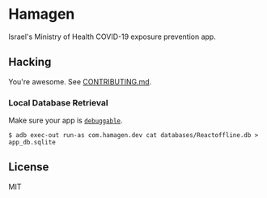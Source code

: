 # Hamagen

Israel's Ministry of Health COVID-19 exposure prevention app.


## Hacking

You're awesome. See [CONTRIBUTING.md](https://gitlab.com/CodeAgainstCorona/hamagen/-/blob/master/CONTRIBUTING.md).

### Local Database Retrieval

Make sure your app is [`debuggable`](https://developer.android.com/guide/topics/manifest/application-element).

~~~
$ adb exec-out run-as com.hamagen.dev cat databases/Reactoffline.db > app_db.sqlite
~~~

## License

MIT